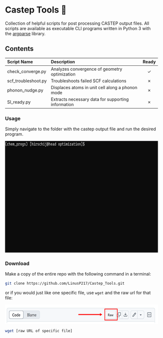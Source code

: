 # Castep Tools 🔧

Collection of helpful scripts for post processing CASTEP output files. All scripts are available as executable CLI programs written in Python 3 with the [argparse](https://docs.python.org/3/library/argparse.html) library. 

## Contents

|     Script Name     |                    Description                     | Ready |
| :------------------ | :------------------------------------------------- | :---: |
|  check_converge.py  |   Analyzes convergence of geometry optimization    |   ✓   |
| scf_troubleshoot.py |       Troubleshoots failed SCF calculations        |   ✗   |
|   phonon_nudge.py   |  Displaces atoms in unit cell along a phonon mode  |   ✗   |
|     SI_ready.py     | Extracts necessary data for supporting information |   ✗   |

### Usage
Simply navigate to the folder with the castep output file and run the desired program.

<div style="text-align:center;">
  <img src="https://github.com/LinusP217/Castep_Tools/blob/main/castep_tool_demo.gif" width="700" height="369">
</div>

### Download
Make a copy of the entire repo with the following command in a terminal:
```bash
git clone https://github.com/LinusP217/Castep_Tools.git
```

or if you would just like one specific file, use `wget` and the raw url for that file:

<img align="center" src='https://github.com/tjz21/DAC_metals/blob/main/raw_link_image.png' width = "600" height = "63.4">

```bash
wget [raw URL of specific file]
```

